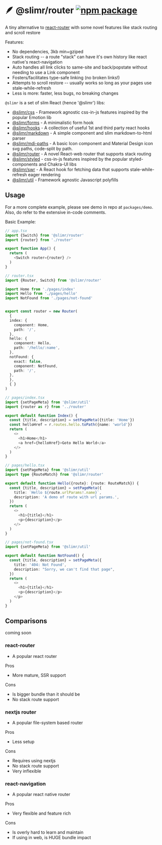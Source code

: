 # 🪶 @slimr/router [![npm package](https://img.shields.io/npm/v/@slimr/router.svg?style=flat-square)](https://npmjs.org/package/@slimr/router)

A tiny alternative to [react-router](https://www.npmjs.com/package/react-router) with some novel features like stack routing and scroll restore

Features:

- No dependencies, 3kb min+gziped
- Stack routing -- a route "stack" can have it's own history like react native's react-navigation
- Auto handles all link clicks to same-site and back/popstate without needing to use a Link component
- Fosters/facilitates type-safe linking (no broken links!)
- Attempts to scroll restore -- usually works so long as your pages use stale-while-refresh
- Less is more: faster, less bugs, no breaking changes

`@slimr` is a set of slim React (hence '@slimr') libs:

- [@slimr/css](https://www.npmjs.com/package/@slimr/css) - Framework agnostic css-in-js features inspired by the popular Emotion lib
- [@slimr/forms](https://www.npmjs.com/package/@slimr/forms) - A minimalistic form hook
- [@slimr/hooks](https://www.npmjs.com/package/@slimr/hooks) - A collection of useful 1st and third party react hooks
- [@slimr/markdown](https://www.npmjs.com/package/@slimr/markdown) - A simple component and slim markdown-to-html parser
- [@slimr/mdi-paths](https://www.npmjs.com/package/@slimr/mdi-paths) - A basic Icon component and Material Design icon svg paths, code-split by path.
- [@slimr/router](https://www.npmjs.com/package/@slimr/router) - A novel React-web router that supports stack routing
- [@slimr/styled](https://www.npmjs.com/package/@slimr/styled) - css-in-js features inspired by the popular styled-components and Chakra-UI libs
- [@slimr/swr](https://www.npmjs.com/package/@slimr/swr) - A React hook for fetching data that supports stale-while-refresh eager rendering
- [@slimr/util](https://www.npmjs.com/package/@slimr/util) - Framework agnostic Javascript polyfills

## Usage

For a more complete example, please see demo in repo at `packages/demo`. Also, do refer to the
extensive in-code comments.

Basic Example:

```typescript
// app.tsx
import {Switch} from '@slimr/router'
import {router} from './router'

export function App() {
  return (
    <Switch router={router} />
  )
}

// router.tsx
import {Router, Switch} from '@slimr/router'

import Home from './pages/index'
import Hello from './pages/hello'
import NotFound from './pages/not-found'


export const router = new Router(
  {
  index: {
    component: Home,
    path: '/',
  },
  hello: {
    component: Hello,
    path: '/hello/:name',
  },
  notFound: {
    exact: false,
    component: NotFound,
    path: '/',
  },
  },
  { }
)

// pages/index.tsx
import {setPageMeta} from '@slimr/util'
import {router as r} from '../router'

export default function Index() {
  const {title, description} = setPageMeta({title: 'Home'})
  const helloHref = r.routes.hello.toPath({name: 'world'})
  return (
    <>
      <h1>Home</h1>
      <a href={helloHref}>Goto Hello World</a>
    </>
  )
}

// pages/hello.tsx
import {setPageMeta} from '@slimr/util'
import type {RouteMatch} from '@slimr/router'

export default function Hello({route}: {route: RouteMatch}) {
  const {title, description} = setPageMeta({
    title: `Hello ${route.urlParams!.name}`,
    description: 'A demo of route with url params.',
  })
  return (
    <>
      <h1>{title}</h1>
      <p>{description}</p>
    </>
  )
}

// pages/not-found.tsx
import {setPageMeta} from '@slimr/util'

export default function NotFound() {
  const {title, description} = setPageMeta({
    title: '404: Not Found',
    description: "Sorry, we can't find that page",
  })
  return (
    <>
      <h1>{title}</h1>
      <p>{description}</p>
    </p>
  )
}
```

## Comparisons

coming soon

### react-router

- A popular react router

Pros

- More mature, SSR support

Cons

- Is bigger bundle than it should be
- No stack route support

### nextjs router

- A popular file-system based router

Pros

- Less setup

Cons

- Requires using nextjs
- No stack route support
- Very inflexible

### react-navigation

- A popular react native router

Pros

- Very flexible and feature rich

Cons

- Is overly hard to learn and maintain
- If using in web, is HUGE bundle impact
